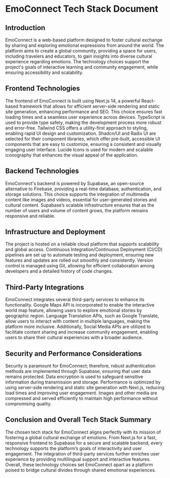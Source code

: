 # EmoConnect Tech Stack Document

## Introduction

EmoConnect is a web-based platform designed to foster cultural exchange by sharing and exploring emotional expressions from around the world. The platform aims to create a global community, providing a space for users, including travelers and educators, to gain insights into diverse cultural experience regarding emotions. The technology choices support the project's goals of interactive learning and community engagement, while ensuring accessibility and scalability.

## Frontend Technologies

The frontend of EmoConnect is built using Next.js 14, a powerful React-based framework that allows for efficient server-side rendering and static site generation, enhancing performance and SEO. This choice ensures fast loading times and a seamless user experience across devices. TypeScript is used to provide type safety, making the development process more robust and error-free. Tailwind CSS offers a utility-first approach to styling, enabling rapid UI design and customization. Shadcn/UI and Radix UI are selected for their component libraries, which offer pre-built, accessible UI components that are easy to customize, ensuring a consistent and visually engaging user interface. Lucide Icons is used for modern and scalable iconography that enhances the visual appeal of the application.

## Backend Technologies

EmoConnect's backend is powered by Supabase, an open-source alternative to Firebase, providing a real-time database, authentication, and storage solutions. This choice supports the integration of multimedia content like images and videos, essential for user-generated stories and cultural content. Supabase’s scalable infrastructure ensures that as the number of users and volume of content grows, the platform remains responsive and reliable.

## Infrastructure and Deployment

The project is hosted on a reliable cloud platform that supports scalability and global access. Continuous Integration/Continuous Deployment (CI/CD) pipelines are set up to automate testing and deployment, ensuring new features and updates are rolled out smoothly and consistently. Version control is managed using Git, allowing for efficient collaboration among developers and a detailed history of code changes.

## Third-Party Integrations

EmoConnect integrates several third-party services to enhance its functionality. Google Maps API is incorporated to enable the interactive world map feature, allowing users to explore emotional stories by geographic region. Language Translation APIs, such as Google Translate, allow users to interact with content in multiple languages, making the platform more inclusive. Additionally, Social Media APIs are utilized to facilitate content sharing and increase community engagement, enabling users to share their cultural experiences with a broader audience.

## Security and Performance Considerations

Security is paramount for EmoConnect; therefore, robust authentication methods are implemented through Supabase, ensuring that user data remains protected. Data encryption is used to safeguard sensitive information during transmission and storage. Performance is optimized by using server-side rendering and static site generation with Next.js, reducing load times and improving user engagement. Images and other media are compressed and served efficiently to maintain high performance without compromising quality.

## Conclusion and Overall Tech Stack Summary

The chosen tech stack for EmoConnect aligns perfectly with its mission of fostering a global cultural exchange of emotions. From Next.js for a fast, responsive frontend to Supabase for a secure and scalable backend, every technology supports the platform’s goals of interactivity and user engagement. The integration of third-party services further enriches user experience by providing multilingual support and interactive features. Overall, these technology choices set EmoConnect apart as a platform poised to bridge cultural divides through shared emotional experiences.
